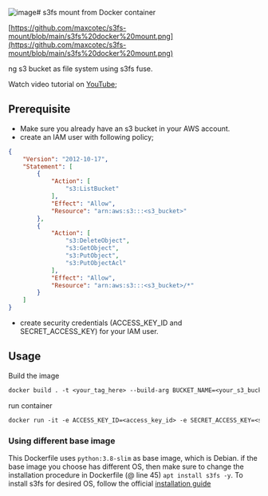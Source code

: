 ![image](https://github.com/mz0in/aws-s3-docker-mount/assets/5844695/83a2a3fb-e48f-46fd-8765-3d8da39b44ce)# s3fs mount from Docker container


[https://github.com/maxcotec/s3fs-mount/blob/main/s3fs%20docker%20mount.png](https://github.com/maxcotec/s3fs-mount/blob/main/s3fs%20docker%20mount.png)




ng s3 bucket 
as file system using s3fs fuse. 

Watch video tutorial on [YouTube](https://www.youtube.com/watch?v=de4uZ2yCGlg);

## Prerequisite

* Make sure you already have an s3 bucket in your AWS account. 
* create an IAM user with following policy;
```json
{
    "Version": "2012-10-17",
    "Statement": [
        {
            "Action": [
                "s3:ListBucket"
            ],
            "Effect": "Allow",
            "Resource": "arn:aws:s3:::<s3_bucket>"
        },
        {
            "Action": [
                "s3:DeleteObject",
                "s3:GetObject",
                "s3:PutObject",
                "s3:PutObjectAcl"
            ],
            "Effect": "Allow",
            "Resource": "arn:aws:s3:::<s3_bucket>/*"
        }
    ]
}
```
* create security credentials (ACCESS_KEY_ID and SECRET_ACCESS_KEY) for your IAM user.

## Usage

Build the image

```dockerfile
docker build . -t <your_tag_here> --build-arg BUCKET_NAME=<your_s3_bucket_name>
```

run container
```dockerfile
docker run -it -e ACCESS_KEY_ID=<access_key_id> -e SECRET_ACCESS_KEY=<secret_access_key> --privileged <image_tag>
```

### Using different base image

This Dockerfile uses `python:3.8-slim` as base image, which is Debian. if 
the base image you choose has different OS, then make sure to change the 
installation procedure in Dockerfile (@ line 45) `apt install s3fs -y`. To install 
s3fs for desired OS, follow the official [installation guide](https://github.com/s3fs-fuse/s3fs-fuse#installation) 
